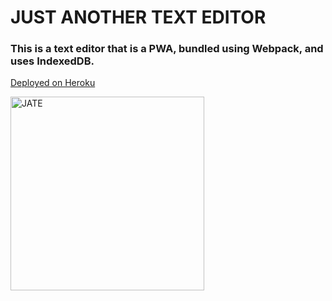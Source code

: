 # JUST ANOTHER TEXT EDITOR

### This is a text editor that is a PWA, bundled using Webpack, and uses IndexedDB.

[Deployed on Heroku](https://sheltered-earth-78553.herokuapp.com/)

<img width="310" alt="JATE" src="https://user-images.githubusercontent.com/108202153/207498497-28197145-e73b-4824-ac87-aca36b3e63e9.png">
